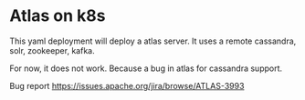 # Atlas on k8s 
This yaml deployment will deploy a atlas server. It uses a remote cassandra, solr, zookeeper, kafka. 

For now, it does not work. Because a bug in atlas for cassandra support.

Bug report https://issues.apache.org/jira/browse/ATLAS-3993

